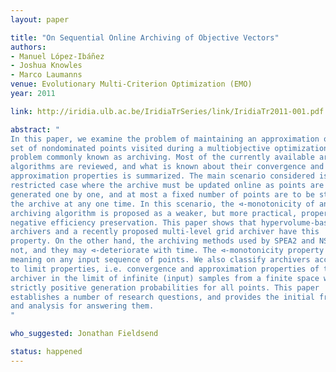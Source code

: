 ```yaml
---
layout: paper

title: "On Sequential Online Archiving of Objective Vectors"
authors:
- Manuel López-Ibáñez
- Joshua Knowles
- Marco Laumanns
venue: Evolutionary Multi-Criterion Optimization (EMO)
year: 2011

link: http://iridia.ulb.ac.be/IridiaTrSeries/link/IridiaTr2011-001.pdf

abstract: "
In this paper, we examine the problem of maintaining an approximation of the
set of nondominated points visited during a multiobjective optimization, a
problem commonly known as archiving. Most of the currently available archiving
algorithms are reviewed, and what is known about their convergence and
approximation properties is summarized. The main scenario considered is the
restricted case where the archive must be updated online as points are
generated one by one, and at most a fixed number of points are to be stored in
the archive at any one time. In this scenario, the ⊲-monotonicity of an
archiving algorithm is proposed as a weaker, but more practical, property than
negative efficiency preservation. This paper shows that hypervolume-based
archivers and a recently proposed multi-level grid archiver have this
property. On the other hand, the archiving methods used by SPEA2 and NSGA-II do
not, and they may ⊲-deteriorate with time. The ⊲-monotonicity property has
meaning on any input sequence of points. We also classify archivers according
to limit properties, i.e. convergence and approximation properties of the
archiver in the limit of infinite (input) samples from a finite space with
strictly positive generation probabilities for all points. This paper
establishes a number of research questions, and provides the initial framework
and analysis for answering them. 
"

who_suggested: Jonathan Fieldsend

status: happened
---
```

